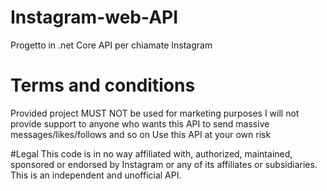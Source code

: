 # Instagram-web-API
Progetto in .net Core API per chiamate Instagram

# Terms and conditions
Provided project MUST NOT be used for marketing purposes
I will not provide support to anyone who wants this API to send massive messages/likes/follows and so on
Use this API at your own risk

#Legal
This code is in no way affiliated with, authorized, maintained, sponsored or endorsed by Instagram or any of its affiliates or subsidiaries. This is an independent and unofficial API.
